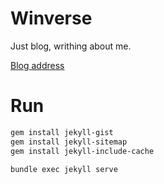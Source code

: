 # Winverse

Just blog, writhing about me.  

[Blog address](https://winverse.github.io)

# Run
```sh
gem install jekyll-gist
gem install jekyll-sitemap
gem install jekyll-include-cache

bundle exec jekyll serve
```